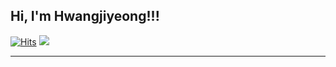 ## Hi, I'm Hwangjiyeong!!!
[![Hits](https://hits.seeyoufarm.com/api/count/incr/badge.svg?url=https%3A%2F%2Fgithub.com%2Fhjy080530&count_bg=%234C60B8&title_bg=%234C60B8&icon=&icon_color=%234C60B8&title=hjy080530&edge_flat=false)](https://hits.seeyoufarm.com)
<img src="https://img.shields.io/instagram-E4405F?style=for-the-badge&logo=instagram&logoColor=white">

- - -
